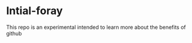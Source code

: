 Intial-foray
============

This repo is an experimental intended to learn more about the benefits of github
